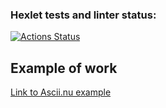 ### Hexlet tests and linter status:
[![Actions Status](https://github.com/hermanasoul/frontend-project-46/actions/workflows/hexlet-check.yml/badge.svg)](https://github.com/hermanasoul/frontend-project-46/actions)

## Example of work
[Link to Ascii.nu example](https://asciinema.org/a/Wc42v9cpDHssetuGnIw8QXXK2)